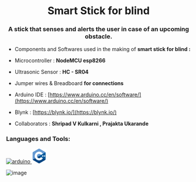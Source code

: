 <h1 align="center">Smart Stick for blind</h1>
<h3 align="center">A stick that senses and alerts the user in case of an upcoming obstacle.</h3>

- Components and Softwares used in the making of **smart stick for blind :**

- Microcontroller : **NodeMCU esp8266** 

- Ultrasonic Sensor : **HC - SR04**

- Jumper wires & Breadboard **for connections**

- Arduino IDE : [https://www.arduino.cc/en/software/](https://www.arduino.cc/en/software/)

- Blynk : [https://blynk.io/](https://blynk.io/)

- Collaborators : **Shripad V Kulkarni , Prajakta Ukarande**


<h3 align="left">Languages and Tools:</h3>
<p align="left"> <a href="https://www.arduino.cc/" target="_blank"> <img src="https://cdn.worldvectorlogo.com/logos/arduino-1.svg" alt="arduino" width="40" height="40"/> </a> <a href="https://www.w3schools.com/cpp/" target="_blank"> <img src="https://raw.githubusercontent.com/devicons/devicon/master/icons/cplusplus/cplusplus-original.svg" alt="cplusplus" width="40" height="40"/> </a> </p>
<img alt="image"  src="https://content.instructables.com/ORIG/FGL/1QIC/J48Q4VR7/FGL1QICJ48Q4VR7.jpg?auto=webp" width="500" height="500"/>
